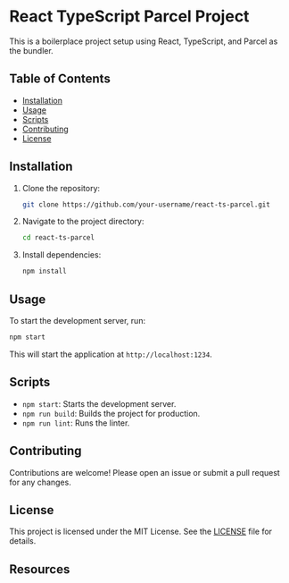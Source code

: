 # React TypeScript Parcel Project

This is a boilerplace project setup using React, TypeScript, and Parcel as the bundler.

## Table of Contents

- [Installation](#installation)
- [Usage](#usage)
- [Scripts](#scripts)
- [Contributing](#contributing)
- [License](#license)

## Installation

1. Clone the repository:
   ```sh
   git clone https://github.com/your-username/react-ts-parcel.git
   ```
2. Navigate to the project directory:
   ```sh
   cd react-ts-parcel
   ```
3. Install dependencies:
   ```sh
   npm install
   ```

## Usage

To start the development server, run:

```sh
npm start
```

This will start the application at `http://localhost:1234`.

## Scripts

- `npm start`: Starts the development server.
- `npm run build`: Builds the project for production.
- `npm run lint`: Runs the linter.

## Contributing

Contributions are welcome! Please open an issue or submit a pull request for any changes.

## License

This project is licensed under the MIT License. See the [LICENSE](LICENSE) file for details.

## Resources
